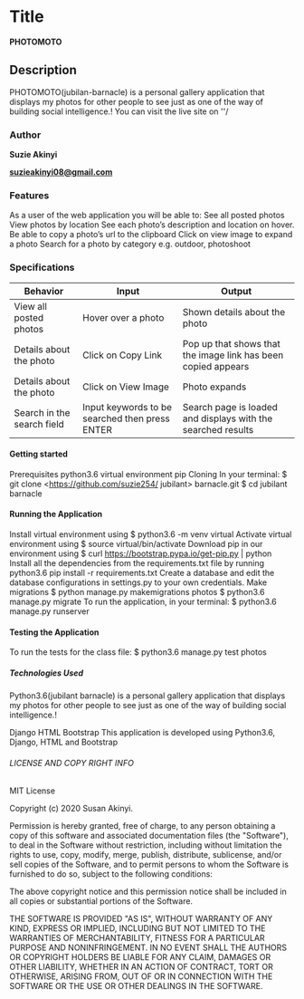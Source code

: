 # Title

 **PHOTOMOTO**

## Description

PHOTOMOTO(jubilan-barnacle) is a personal gallery application that displays my photos for other people to see just as one of the way of building social intelligence.! You can visit the live site on ''/

### Author

**Suzie Akinyi**

 **suzieakinyi08@gmail.com**

### Features

As a user of the web application you will be able to:
See all posted photos
View photos by location
See each photo’s description and location on hover.
Be able to copy a photo’s url to the clipboard
Click on view image to expand a photo
Search for a photo by category e.g. outdoor, photoshoot

### Specifications

| Behavior | Input | Output |
| -------- | ----- | ------ |
| View all posted photos | Hover over a photo | Shown details about the photo
| Details about the photo | Click on Copy Link | Pop up that shows that the image link has been copied appears |
| Details about the photo | Click on View Image | Photo expands |
| Search in the search field | Input keywords to be searched then press ENTER | Search page is loaded and displays with the searched results |

#### Getting started

Prerequisites
python3.6
virtual environment
pip
Cloning
In your terminal:
$ git clone <<https://github.com/suzie254/> jubilant> barnacle.git
$ cd jubilant barnacle

#### Running the Application

Install virtual environment using $ python3.6 -m venv virtual
Activate virtual environment using $ source virtual/bin/activate
Download pip in our environment using $ curl <https://bootstrap.pypa.io/get-pip.py> | python
Install all the dependencies from the requirements.txt file by running python3.6 pip install -r requirements.txt
Create a database and edit the database configurations in settings.py to your own credentials.
Make migrations
$ python manage.py makemigrations photos
$ python3.6 manage.py migrate
To run the application, in your terminal:
$ python3.6 manage.py runserver

#### Testing the Application

To run the tests for the class file:
$ python3.6 manage.py test photos

##### Technologies Used

Python3.6(jubilant barnacle) is a personal gallery application that displays my photos for other people to see just as one of the way of building social intelligence.! 

Django
HTML
Bootstrap
This application is developed using Python3.6, Django, HTML and Bootstrap

###### LICENSE AND COPY RIGHT INFO

MIT License

Copyright (c) 2020 Susan Akinyi.

Permission is hereby granted, free of charge, to any person obtaining a copy of this software and associated documentation files (the "Software"),
to deal in the Software without restriction, including without limitation the rights to use, copy, modify, merge, publish, distribute, sublicense,
and/or sell copies of the Software, and to permit persons to whom the Software is furnished to do so, subject to the following conditions:

The above copyright notice and this permission notice shall be included in all copies or substantial portions of the Software.

THE SOFTWARE IS PROVIDED "AS IS", WITHOUT WARRANTY OF ANY KIND, EXPRESS OR IMPLIED, INCLUDING BUT NOT LIMITED TO THE WARRANTIES OF MERCHANTABILITY,
FITNESS FOR A PARTICULAR PURPOSE AND NONINFRINGEMENT. IN NO EVENT SHALL THE AUTHORS OR COPYRIGHT HOLDERS BE LIABLE FOR ANY CLAIM, DAMAGES OR OTHER LIABILITY,
WHETHER IN AN ACTION OF CONTRACT, TORT OR OTHERWISE, ARISING FROM, OUT OF OR IN CONNECTION WITH THE SOFTWARE OR THE USE OR OTHER DEALINGS IN THE SOFTWARE.
